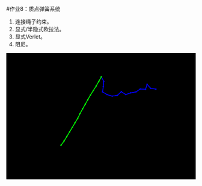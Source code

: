 #作业8：质点弹簧系统

1. 连接绳子约束。
2. 显式/半隐式欧拉法。
3. 显式Verlet。
4. 阻尼。

![image](https://github.com/RayYangEAE/GAMES101_Assignment_S2021/blob/master/Assignment8/images/output.png)
